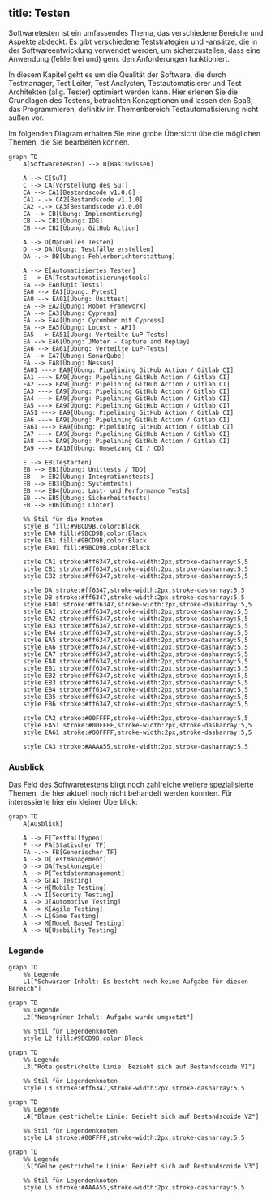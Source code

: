 title: Testen
---

Softwaretesten ist ein umfassendes Thema, das verschiedene Bereiche und Aspekte abdeckt. Es gibt verschiedene
Teststrategien und -ansätze, die in der Softwareentwicklung verwendet werden, um sicherzustellen, dass eine Anwendung
(fehlerfrei und) gem. den Anforderungen funktioniert.

In diesem Kapitel geht es um die Qualität der Software, die durch Testmanager, Test Leiter, Test Analysten,
Testautomatisierer und Test Architekten (allg. Tester) optimiert werden kann. Hier erlenen Sie die Grundlagen des
Testens, betrachten Konzeptionen und lassen den Spaß, das Programmieren, definitiv im Themenbereich Testautomatisierung
nicht außen vor.

Im folgenden Diagram erhalten Sie eine grobe Übersicht übe die möglichen Themen, die Sie bearbeiten können.

```mermaid
graph TD
    A[Softwaretesten] --> B[Basiswissen]

    A --> C[SuT]
    C --> CA[Vorstellung des SuT]
    CA --> CA1[Bestandscode v1.0.0]
    CA1 -.-> CA2[Bestandscode v1.1.0]
    CA2 -.-> CA3[Bestandscode v3.0.0]
    CA --> CB[Übung: Implementierung]
    CB --> CB1[Übung: IDE]
    CB --> CB2[Übung: GitHub Action]

    A --> D[Manuelles Testen]
    D --> DA[Übung: Testfälle erstellen]
    DA -.-> DB[Übung: Fehlerberichterstattung]

    A --> E[Automatisiertes Testen]
    E --> EA[Testautomatisierungstools]
    EA --> EA0[Unit Tests]
    EA0 --> EA1[Übung: Pytest]
    EA0 --> EA01[Übung: Unittest]
    EA --> EA2[Übung: Robot Framework]
    EA --> EA3[Übung: Cypress]
    EA --> EA4[Übung: Cycumber mit Cypress]
    EA --> EA5[Übung: Locust - API]
    EA5 --> EA51[Übung: Verteilte LuP-Tests]
    EA --> EA6[Übung: JMeter - Capture and Replay]
    EA6 --> EA61[Übung: Verteilte LuP-Tests]
    EA --> EA7[Übung: SonarQube]
    EA --> EA8[Übung: Nessus]
    EA01 ---> EA9[Übung: Pipelining GitHub Action / Gitlab CI]
    EA1 ---> EA9[Übung: Pipelining GitHub Action / Gitlab CI]
    EA2 ---> EA9[Übung: Pipelining GitHub Action / Gitlab CI]
    EA3 ---> EA9[Übung: Pipelining GitHub Action / Gitlab CI]
    EA4 ---> EA9[Übung: Pipelining GitHub Action / Gitlab CI]
    EA5 ---> EA9[Übung: Pipelining GitHub Action / Gitlab CI]
    EA51 ---> EA9[Übung: Pipelining GitHub Action / Gitlab CI]
    EA6 ---> EA9[Übung: Pipelining GitHub Action / Gitlab CI]
    EA61 ---> EA9[Übung: Pipelining GitHub Action / Gitlab CI]
    EA7 ---> EA9[Übung: Pipelining GitHub Action / Gitlab CI]
    EA8 ---> EA9[Übung: Pipelining GitHub Action / Gitlab CI]
    EA9 ---> EA10[Übung: Umsetzung CI / CD]

    E --> EB[Testarten]
    EB --> EB1[Übung: Unittests / TDD]
    EB --> EB2[Übung: Integrationstests]
    EB --> EB3[Übung: Systemtests]
    EB --> EB4[Übung: Last- und Performance Tests]
    EB --> EB5[Übung: Sicherheitstests]
    EB --> EB6[Übung: Linter]

    %% Stil für die Knoten
    style B fill:#9BCD9B,color:Black
    style EA0 fill:#9BCD9B,color:Black
    style EA1 fill:#9BCD9B,color:Black
    style EA01 fill:#9BCD9B,color:Black

    style CA1 stroke:#ff6347,stroke-width:2px,stroke-dasharray:5,5
    style CB1 stroke:#ff6347,stroke-width:2px,stroke-dasharray:5,5 
    style CB2 stroke:#ff6347,stroke-width:2px,stroke-dasharray:5,5 

    style DA stroke:#ff6347,stroke-width:2px,stroke-dasharray:5,5
    style DB stroke:#ff6347,stroke-width:2px,stroke-dasharray:5,5
    style EA01 stroke:#ff6347,stroke-width:2px,stroke-dasharray:5,5
    style EA1 stroke:#ff6347,stroke-width:2px,stroke-dasharray:5,5
    style EA2 stroke:#ff6347,stroke-width:2px,stroke-dasharray:5,5
    style EA3 stroke:#ff6347,stroke-width:2px,stroke-dasharray:5,5
    style EA4 stroke:#ff6347,stroke-width:2px,stroke-dasharray:5,5
    style EA5 stroke:#ff6347,stroke-width:2px,stroke-dasharray:5,5
    style EA6 stroke:#ff6347,stroke-width:2px,stroke-dasharray:5,5
    style EA7 stroke:#ff6347,stroke-width:2px,stroke-dasharray:5,5
    style EA8 stroke:#ff6347,stroke-width:2px,stroke-dasharray:5,5
    style EB1 stroke:#ff6347,stroke-width:2px,stroke-dasharray:5,5
    style EB2 stroke:#ff6347,stroke-width:2px,stroke-dasharray:5,5
    style EB3 stroke:#ff6347,stroke-width:2px,stroke-dasharray:5,5
    style EB4 stroke:#ff6347,stroke-width:2px,stroke-dasharray:5,5
    style EB5 stroke:#ff6347,stroke-width:2px,stroke-dasharray:5,5
    style EB6 stroke:#ff6347,stroke-width:2px,stroke-dasharray:5,5

    style CA2 stroke:#00FFFF,stroke-width:2px,stroke-dasharray:5,5
    style EA51 stroke:#00FFFF,stroke-width:2px,stroke-dasharray:5,5
    style EA61 stroke:#00FFFF,stroke-width:2px,stroke-dasharray:5,5

    style CA3 stroke:#AAAA55,stroke-width:2px,stroke-dasharray:5,5
```

### Ausblick

Das Feld des Softwaretestens birgt noch zahlreiche weitere spezialisierte Themen, die hier aktuell noch nicht behandelt werden konnten. Für interessierte hier ein kleiner Überblick:

```mermaid
graph TD
    A[Ausblick]

    A --> F[Testfalltypen]
    F --> FA[Statischer TF]
    FA -.-> FB[Generischer TF]
    A --> O[Testmanagement]
    O --> OA[Testkonzepte]
    A --> P[Testdatenmanagement]
    A --> G[AI Testing]
    A --> H[Mobile Testing]
    A --> I[Security Testing]
    A --> J[Automotive Testing]
    A --> K[Agile Testing]
    A --> L[Game Testing]
    A --> M[Model Based Testing]
    A --> N[Usability Testing]
```

### Legende

```mermaid
graph TD    
    %% Legende
    L1["Schwarzer Inhalt: Es besteht noch keine Aufgabe für diesen Bereich"]
```

```mermaid
graph TD    
    %% Legende
    L2["Neongrüner Inhalt: Aufgabe wurde umgsetzt"]

    %% Stil für Legendenknoten
    style L2 fill:#9BCD9B,color:Black
```

```mermaid
graph TD    
    %% Legende
    L3["Rote gestrichelte Linie: Bezieht sich auf Bestandscoide V1"]

    %% Stil für Legendenknoten
    style L3 stroke:#ff6347,stroke-width:2px,stroke-dasharray:5,5
```

```mermaid
graph TD    
    %% Legende
    L4["Blaue gestrichelte Linie: Bezieht sich auf Bestandscoide V2"]

    %% Stil für Legendenknoten
    style L4 stroke:#00FFFF,stroke-width:2px,stroke-dasharray:5,5
```

```mermaid
graph TD    
    %% Legende
    L5["Gelbe gestrichelte Linie: Bezieht sich auf Bestandscoide V3"]

    %% Stil für Legendenknoten
    style L5 stroke:#AAAA55,stroke-width:2px,stroke-dasharray:5,5
```
